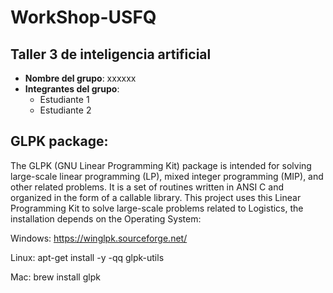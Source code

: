 # WorkShop-USFQ
## Taller 3 de inteligencia artificial

- **Nombre del grupo**: xxxxxx
- **Integrantes del grupo**:
  * Estudiante 1
  * Estudiante 2

## GLPK package:
The GLPK (GNU Linear Programming Kit) package is intended for solving large-scale linear programming (LP), mixed integer programming (MIP), and other related problems. It is a set of routines written in ANSI C and organized in the form of a callable library.
This project uses this Linear Programming Kit to solve large-scale problems related to Logistics, the installation
depends on the Operating System:

Windows: https://winglpk.sourceforge.net/

Linux: apt-get install -y -qq glpk-utils

Mac:  brew install glpk
